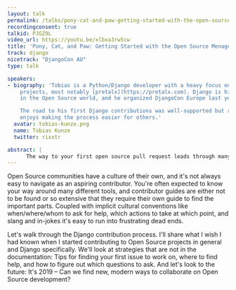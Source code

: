```yaml
---
layout: talk
permalink: /talks/pony-cat-and-paw-getting-started-with-the-open-source-menagerie
recordingconsent: true
talkid: PJGZ9L
video_url: https://youtu.be/xlbxa3rw5cw
title: 'Pony, Cat, and Paw: Getting Started with the Open Source Menagerie'
track: django
nicetrack: "DjangoCon AU"
type: talk

speakers:
- biography: 'Tobias is a Python/Django developer with a heavy focus on Open Source
    projects, most notably [pretalx](https://pretalx.com). Django is his home community
    in the Open Source world, and he organized DjangoCon Europe last year.

    The road to his first Django contributions was well-supported but rocky, and he
    enjoys making the process easier for others.'
  avatar: tobias-kunze.png
  name: Tobias Kunze
  twitter: rixxtr

abstract: | 
      The way to your first open source pull request leads through many implicit conventions and tools you're expected to learn. Let's look at what you'll need for your first Django contribution, where to find help, and what challenges you're likely to encounter.
---
```


Open Source communities have a culture of their own, and it's not always easy to navigate as an aspiring contributor. You're often expected to know your way around many different tools, and contributor guides are either not to be found or so extensive that they require their own guide to find the important parts. Coupled with implicit cultural conventions like when/where/whom to ask for help, which actions to take at which point, and slang and in-jokes it's easy to run into frustrating dead ends.

Let's walk through the Django contribution process. I'll share what I wish I had known when I started contributing to Open Source projects in general and Django specifically. We'll look at strategies that are not in the documentation: Tips for finding your first issue to work on, where to find help, and how to figure out which questions to ask. And let's look to the future: It's 2019 – Can we find new, modern ways to collaborate on Open Source development?
